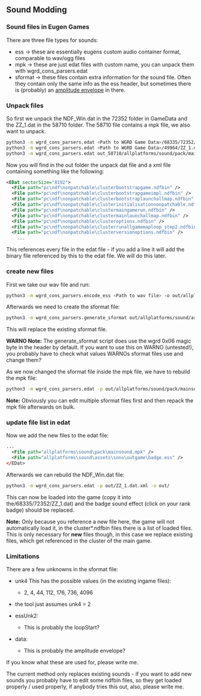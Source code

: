 ## Sound Modding

### Sound files in Eugen Games

There are three file types for sounds:

 - ess -> these are essentially eugens custom audio container format, comparable to wav/ogg files
 - mpk -> these are just edat files with custom name, you can unpack them with wgrd_cons_parsers.edat
 - sformat -> these files contain extra information for the sound file. Often they contain only the same info as the ess header, but sometimes there is (probably) an [amplitude envelope](https://en.wikipedia.org/wiki/Envelope_(waves)) in there.

### Unpack files
So first we unpack the NDF_Win.dat in the 72352 folder in GameData and the ZZ_1.dat in the 58710 folder. The 58710 file contains a mpk file, we also want to unpack.

``` bash
python3 -m wgrd_cons_parsers.edat <Path to WGRD Game Data>/68335/72352/ZZ_1.dat -o out/
python3 -m wgrd_cons_parsers.edat <Path to WGRD Game Data>/49964/ZZ_1.dat -o out_58710/
python3 -m wgrd_cons_parsers.edat out_58710/allplatforms/sound/pack/mainsound.mpk -o out/allplatforms/sound/pack/
```

Now you will find in the out folder the unpack dat file and a xml file containing something like the following:

``` xml
<EDat sectorSize="8192">
  <File path="pc\ndf\nonpatchable\clusterbootstrapgame.ndfbin" />
  <File path="pc\ndf\nonpatchable\clusterbootstrapgameimpl.ndfbin" />
  <File path="pc\ndf\nonpatchable\clusterbootstraplaunchallmap.ndfbin" />
  <File path="pc\ndf\nonpatchable\clusterinitialisationnonpatchable.ndfbin" />
  <File path="pc\ndf\nonpatchable\clustermaingamerun.ndfbin" />
  <File path="pc\ndf\nonpatchable\clustermainlaunchallmap.ndfbin" />
  <File path="pc\ndf\nonpatchable\clusteroptions.ndfbin" />
  <File path="pc\ndf\nonpatchable\clusterrunallgamemaploop_step2.ndfbin" />
  <File path="pc\ndf\nonpatchable\clusterversionoptions.ndfbin" />
	...
```

This references every file in the edat file - if you add a line it will add the binary file referenced by this to the edat file. We will do this later.

### create new files

First we take our wav file and run:

``` bash
python3 -m wgrd_cons_parsers.encode_ess <Path to wav file> -o out/allplatforms/sound/assets/sons/outgame/badge.ess
```

Afterwards we need to create the sformat file:

``` bash
python3 -m wgrd_cons_parsers.generate_sformat out/allplatforms/sound/assets/sons/outgame/badge.ess -o out/allplatforms/sound/pack/allplatforms/sound/assets/sons/outgame/badge.sformat
```

This will replace the existing sformat file.

**WARNO Note:** The generate_sformat script does use the wgrd 0x06 magic byte in the header by default. If you want to use this on WARNO (untested!), you probably have to check what values WARNOs sformat files use and change them?

As we now changed the sformat file inside the mpk file, we have to rebuild the mpk file:

``` bash
python3 -m wgrd_cons_parsers.edat -p out/allplatforms/sound/pack/mainsound.mpk.xml -o out/allplatforms/sound/pack
```

**Note:**
Obviously you can edit multiple sformat files first and then repack the mpk file afterwards on bulk.

### update file list in edat

Now we add the new files to the edat file:

``` xml
...
  <File path="allplatforms\sound\pack\mainsound.mpk" />
  <File path="allplatforms\sound\assets\sons\outgame\badge.ess" />
</EDat>
```

Afterwards we can rebuild the NDF_Win.dat file:

```bash
python3 -m wgrd_cons_parsers.edat -p out/ZZ_1.dat.xml -o out/
```

This can now be loaded into the game (copy it into the/68335/72352/ZZ_1.dat) and the badge sound effect (click on your rank badge) should be replaced.

**Note:**
Only because you reference a new file here, the game will not automatically load it, in the cluster*.ndfbin files there is a list of loaded files.
This is only necessary for **new** files though, in this case we replace existing files, which get referenced in the cluster of the main game.


### Limitations

There are a few unknowns in the sformat file:

 - unk4 This has the possible values (in the existing ingame files):
 	- 2, 4, 44, 112, 176, 736, 4096
 - the tool just assumes unk4 = 2

 - essUnk2:
	 - This is probably the loopStart?

- data:
	- This is probably the amplitude envelope?

If you know what these are used for, please write me.

The current method only replaces existing sounds - if you want to add new sounds you probably have to edit some ndfbin files, so they get loaded properly / used properly, if anybody tries this out, also, please write me.
